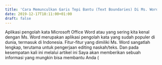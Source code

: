 ```yaml
---
title: 'Cara Memunculkan Garis Tepi Bantu (Text Boundaries) Di Ms. Word 2010'
date: 2019-12-17T18:11:00+01:00
draft: false
---
```


  
Aplikasi pengolah kata Microsoft Office Word atau yang sering kita kenal dengan Ms. Word merupakan aplikasi pengolah kata yang sudah populer di dunia, termasuk di Indonesia. Fitur-fitur yang dimiliki Ms. Word sangatlah lengkap, terutama untuk pengerjaan editing naskah/teks. Dan pada kesempatan kali ini melalui artikel ini Saya akan memberikan sebuah informasi yang mungkin bisa membantu Anda (